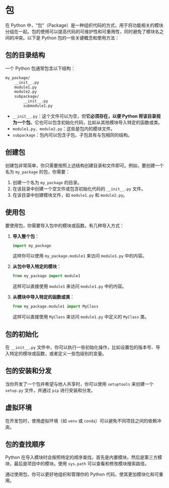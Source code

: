 # 包

在 Python 中，"包"（Package）是一种组织代码的方式，用于将功能相关的模块分组在一起。包的使用可以提高代码的可维护性和可重用性，同时避免了模块名之间的冲突。以下是 Python 包的一些关键概念和使用方法：

## 包的目录结构

一个 Python 包通常包含以下结构：

```txt
my_package/
    __init__.py
    module1.py
    module2.py
    subpackage/
        __init__.py
        submodule1.py
```

- `__init__.py`：这个文件可以为空，但**它必须存在，以便 Python 将该目录视为一个包**。它也可以包含初始化代码，比如从其他模块导入特定的函数或类。
- `module1.py`、`module2.py`：这些是包内的模块文件。
- `subpackage`：包内可以包含子包，子包具有与包相同的结构。

## 创建包

创建包非常简单，你只需要按照上述结构创建目录和文件即可。例如，要创建一个名为 `my_package` 的包，你需要：

1. 创建一个名为 `my_package` 的目录。
2. 在该目录中创建一个空文件或包含初始化代码的 `__init__.py` 文件。
3. 在该目录中创建模块文件，如 `module1.py` 和 `module2.py`。

## 使用包

要使用包，你需要导入包中的模块或函数。有几种导入方式：

1. **导入整个包**：

    ```python
    import my_package
    ```

    这样你可以使用 `my_package.module1` 来访问 `module1.py` 中的内容。

2. **从包中导入特定的模块**：

    ```python
    from my_package import module1
    ```

    这样可以直接使用 `module1` 来访问 `module1.py` 中的内容。

3. **从模块中导入特定的函数或类**：

    ```python
    from my_package.module1 import MyClass
    ```

    这样可以直接使用 `MyClass` 来访问 `module1.py` 中定义的 `MyClass` 类。

## 包的初始化

在 `__init__.py` 文件中，你可以执行一些初始化操作，比如设置包的版本号、导入特定的模块或函数，或者定义一些包级别的变量。

## 包的安装和分发

当你开发了一个包并希望与他人共享时，你可以使用 `setuptools` 来创建一个 `setup.py` 文件，并通过 `pip` 进行安装和分发。

## 虚拟环境

在开发包时，使用虚拟环境（如 `venv` 或 `conda`）可以避免不同项目之间的依赖冲突。

## 包的查找顺序

Python 在导入模块时会按照特定的顺序查找，首先是内置模块，然后是第三方模块，最后是项目中的模块。使用 `sys.path` 可以查看和修改模块搜索路径。

通过使用包，你可以更好地组织和管理你的 Python 代码，使其更加模块化和可重用。
